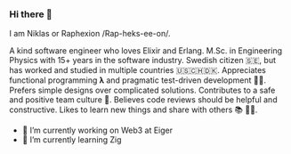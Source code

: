 ### Hi there 👋

I am Niklas or Raphexion /Rap-heks-ee-on/.

A kind software engineer who loves Elixir and Erlang.
M.Sc. in Engineering Physics with 15+ years in the software industry.
Swedish citizen 🇸🇪, but has worked and studied in multiple countries 🇺🇸🇨🇭🇩🇰.
Appreciates functional programming 𝛌 and pragmatic test-driven development 🧑‍🔧.
Prefers simple designs over complicated solutions.
Contributes to a safe and positive team culture 🌱.
Believes code reviews should be helpful and constructive.
Likes to learn new things and share with others 📚 🧑‍🏫.

- 🔭 I’m currently working on Web3 at Eiger
- 🌱 I’m currently learning Zig

<!--
**Raphexion/Raphexion** is a ✨ _special_ ✨ repository because its `README.md` (this file) appears on your GitHub profile.

Here are some ideas to get you started:

- 🔭 I’m currently working on ...
- 🌱 I’m currently learning ...
- 👯 I’m looking to collaborate on ...
- 🤔 I’m looking for help with ...
- 💬 Ask me about ...
- 📫 How to reach me: ...
- 😄 Pronouns: ...
- ⚡ Fun fact: ...
-->
